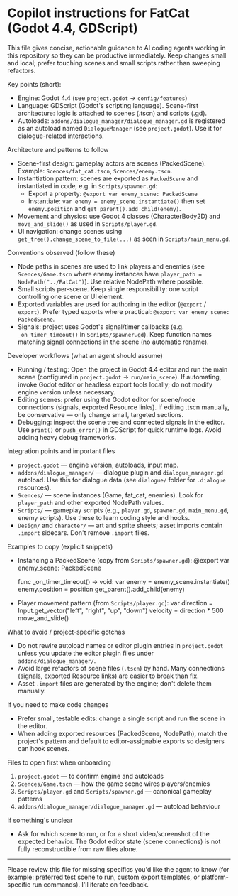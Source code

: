 <!-- .github/copilot-instructions.md -->

# Copilot instructions for FatCat (Godot 4.4, GDScript)

This file gives concise, actionable guidance to AI coding agents working in this repository so they can be productive immediately. Keep changes small and local; prefer touching scenes and small scripts rather than sweeping refactors.

Key points (short):
- Engine: Godot 4.4 (see `project.godot` -> `config/features`)
- Language: GDScript (Godot's scripting language). Scene-first architecture: logic is attached to scenes (.tscn) and scripts (.gd).
- Autoloads: `addons/dialogue_manager/dialogue_manager.gd` is registered as an autoload named `DialogueManager` (see `project.godot`). Use it for dialogue-related interactions.

Architecture and patterns to follow
- Scene-first design: gameplay actors are scenes (PackedScene). Example: `Scences/fat_cat.tscn`, `Scences/enemy.tscn`.
- Instantiation pattern: scenes are exported as `PackedScene` and instantiated in code, e.g. in `Scripts/spawner.gd`:
  - Export a property: `@export var enemy_scene: PackedScene`
  - Instantiate: `var enemy = enemy_scene.instantiate()` then set `enemy.position` and `get_parent().add_child(enemy)`.
- Movement and physics: use Godot 4 classes (CharacterBody2D) and `move_and_slide()` as used in `Scripts/player.gd`.
- UI navigation: change scenes using `get_tree().change_scene_to_file(...)` as seen in `Scripts/main_menu.gd`.

Conventions observed (follow these)
- Node paths in scenes are used to link players and enemies (see `Scences/Game.tscn` where enemy instances have `player_path = NodePath("../FatCat")`). Use relative NodePath where possible.
- Small scripts per-scene. Keep single responsibility: one script controlling one scene or UI element.
- Exported variables are used for authoring in the editor (`@export` / `export`). Prefer typed exports where practical: `@export var enemy_scene: PackedScene`.
- Signals: project uses Godot's signal/timer callbacks (e.g. `_on_timer_timeout()` in `Scripts/spawner.gd`). Keep function names matching signal connections in the scene (no automatic rename).

Developer workflows (what an agent should assume)
- Running / testing: Open the project in Godot 4.4 editor and run the main scene (configured in `project.godot` -> `run/main_scene`). If automating, invoke Godot editor or headless export tools locally; do not modify engine version unless necessary.
- Editing scenes: prefer using the Godot editor for scene/node connections (signals, exported Resource links). If editing .tscn manually, be conservative — only change small, targeted sections.
- Debugging: inspect the scene tree and connected signals in the editor. Use `print()` or `push_error()` in GDScript for quick runtime logs. Avoid adding heavy debug frameworks.

Integration points and important files
- `project.godot` — engine version, autoloads, input map.
- `addons/dialogue_manager/` — dialogue plugin and `dialogue_manager.gd` autoload. Use this for dialogue data (see `dialogue/` folder for `.dialogue` resources).
- `Scences/` — scene instances (Game, fat_cat, enemies). Look for `player_path` and other exported NodePath values.
- `Scripts/` — gameplay scripts (e.g., `player.gd`, `spawner.gd`, `main_menu.gd`, enemy scripts). Use these to learn coding style and hooks.
- `Design/` and `character/` — art and sprite sheets; asset imports contain `.import` sidecars. Don't remove `.import` files.

Examples to copy (explicit snippets)
- Instancing a PackedScene (copy from `Scripts/spawner.gd`):
  @export var enemy_scene: PackedScene

  func _on_timer_timeout() -> void:
      var enemy = enemy_scene.instantiate()
      enemy.position = position
      get_parent().add_child(enemy)

- Player movement pattern (from `Scripts/player.gd`):
  var direction = Input.get_vector("left", "right", "up", "down")
  velocity = direction * 500
  move_and_slide()

What to avoid / project-specific gotchas
- Do not rewire autoload names or editor plugin entries in `project.godot` unless you update the editor plugin files under `addons/dialogue_manager/`.
- Avoid large refactors of scene files (`.tscn`) by hand. Many connections (signals, exported Resource links) are easier to break than fix.
- Asset `.import` files are generated by the engine; don't delete them manually.

If you need to make code changes
- Prefer small, testable edits: change a single script and run the scene in the editor.
- When adding exported resources (PackedScene, NodePath), match the project's pattern and default to editor-assignable exports so designers can hook scenes.

Files to open first when onboarding
1. `project.godot` — to confirm engine and autoloads
2. `Scences/Game.tscn` — how the game scene wires players/enemies
3. `Scripts/player.gd` and `Scripts/spawner.gd` — canonical gameplay patterns
4. `addons/dialogue_manager/dialogue_manager.gd` — autoload behaviour

If something's unclear
- Ask for which scene to run, or for a short video/screenshot of the expected behavior. The Godot editor state (scene connections) is not fully reconstructible from raw files alone.

---
Please review this file for missing specifics you'd like the agent to know (for example: preferred test scene to run, custom export templates, or platform-specific run commands). I'll iterate on feedback.
